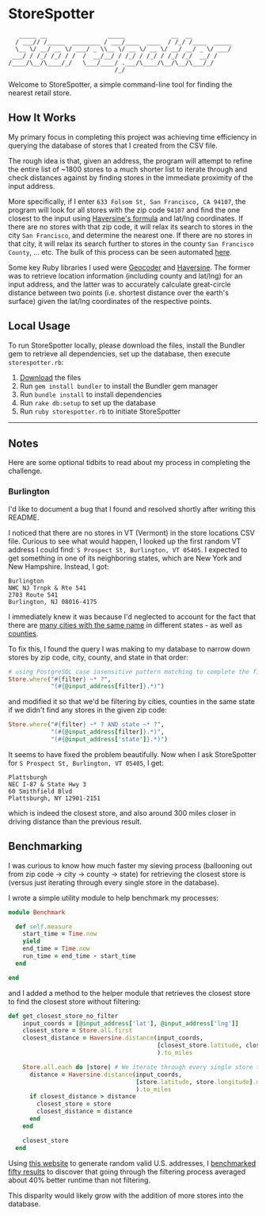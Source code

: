 # StoreSpotter

```
   _____ __                 _____             __  __
  / ___// /_____  ________ / ___/____  ____  / /_/ /____  _____
  \__ \/ __/ __ \/ ___/ _ \\__ \/ __ \/ __ \/ __/ __/ _ \/ ___/
 ___/ / /_/ /_/ / /  /  __/__/ / /_/ / /_/ / /_/ /_/  __/ /
/____/\__/\____/_/   \___/____/ .___/\____/\__/\__/\___/_/
                              /_/
```

Welcome to StoreSpotter, a simple command-line tool for finding the nearest retail store.

## How It Works

My primary focus in completing this project was achieving time efficiency in querying the database of stores that I created from the CSV file.

The rough idea is that, given an address, the program will attempt to refine the entire list of ~1800 stores to a much shorter list to iterate through and check distances against by finding stores in the immediate proximity of the input address.

More specifically, if I enter `633 Folsom St, San Francisco, CA 94107`, the program will look for all stores with the zip code `94107` and find the one closest to the input using [Haversine's formula](https://en.wikipedia.org/wiki/Haversine_formula) and lat/lng coordinates. If there are no stores with that zip code, it will relax its search to stores in the city `San Francisco`, and determine the nearest one. If there are no stores in that city, it will relax its search further to stores in the county `San Francisco County`, ... etc. The bulk of this process can be seen automated [here](https://github.com/parkyngj/geo-challenge/blob/master/app/helpers/store_helper.rb).

Some key Ruby libraries I used were [Geocoder](https://github.com/alexreisner/geocoder) and [Haversine](https://github.com/kristianmandrup/haversine). The former was to retrieve location information (including county and lat/lng) for an input address, and the latter was to accurately calculate great-circle distance between two points (i.e. shortest distance over the earth's surface) given the lat/lng coordinates of the respective points.

## Local Usage

To run StoreSpotter locally, please download the files, install the Bundler gem to retrieve all dependencies, set up the database, then execute `storespotter.rb`:

1. [Download](https://github.com/parkyngj/geo-challenge/archive/master.zip) the files
2. Run `gem install bundler` to install the Bundler gem manager
3. Run `bundle install` to install dependencies
4. Run `rake db:setup` to set up the database
5. Run `ruby storespotter.rb` to initiate StoreSpotter

----

## Notes

Here are some optional tidbits to read about my process in completing the challenge.

### Burlington

I'd like to document a bug that I found and resolved shortly after writing this README.

I noticed that there are no stores in VT (Vermont) in the store locations CSV file. Curious to see what would happen, I looked up the first random VT address I could find: `S Prospect St, Burlington, VT 05405`. I expected to get something in one of its neighboring states, which are New York and New Hampshire. Instead, I got:

```
Burlington
NWC NJ Trnpk & Rte 541
2703 Route 541
Burlington, NJ 08016-4175
```

I immediately knew it was because I'd neglected to account for the fact that there are [many cities with the same name](https://en.wikipedia.org/wiki/List_of_the_most_common_U.S._place_names) in different states - as well as [counties](https://en.wikipedia.org/wiki/List_of_the_most_common_U.S._county_names).

To fix this, I found the query I was making to my database to narrow down stores by zip code, city, county, and state in that order:

```ruby
# using PostgreSQL case insensitive pattern matching to complete the filter
Store.where("#{filter} ~* ?",
            "(#{@input_address[filter]}.*)")
```

and modified it so that we'd be filtering by cities, counties in the same state if we didn't find any stores in the given zip code:

```ruby
Store.where("#{filter} ~* ? AND state ~* ?",
            "(#{@input_address[filter]}.*)",
            "(#{@input_address['state']}.*)")
```

It seems to have fixed the problem beautifully. Now when I ask StoreSpotter for `S Prospect St, Burlington, VT 05405`, I get:

```
Plattsburgh
NEC I-87 & State Hwy 3
60 Smithfield Blvd
Plattsburgh, NY 12901-2151
```

which is indeed the closest store, and also around 300 miles closer in driving distance than the previous result.

## Benchmarking

I was curious to know how much faster my sieving process (ballooning out from zip code -> city -> county -> state) for retrieving the closest store is (versus just iterating through every single store in the database).

I wrote a simple utility module to help benchmark my processes:

```ruby
module Benchmark

  def self.measure
    start_time = Time.now
    yield
    end_time = Time.now
    run_time = end_time - start_time
  end

end
```

and I added a method to the helper module that retrieves the closest store to find the closest store without filtering:

```ruby
def get_closest_store_no_filter
    input_coords = [@input_address['lat'], @input_address['lng']]
    closest_store = Store.all.first
    closest_distance = Haversine.distance(input_coords,
                                          [closest_store.latitude, closest_store.longitude].map(&:to_f)
                                          ).to_miles

    Store.all.each do |store| # We iterate through every single store to check Haversine distances against
      distance = Haversine.distance(input_coords,
                                    [store.latitude, store.longitude].map(&:to_f)
                                    ).to_miles
      if closest_distance > distance
        closest_store = store
        closest_distance = distance
      end
    end

    closest_store
  end
 ```
  
Using [this website](https://fakena.me/random-real-address/) to generate random valid U.S. addresses, I [benchmarked fifty results](https://docs.google.com/spreadsheets/d/1D33FpYXzKfzVD6iWTSNfltRSymQ3iNXoz6xE4j1DRPo/edit?usp=sharing) to discover that going through the filtering process averaged about 40% better runtime than not filtering.

This disparity would likely grow with the addition of more stores into the database.
